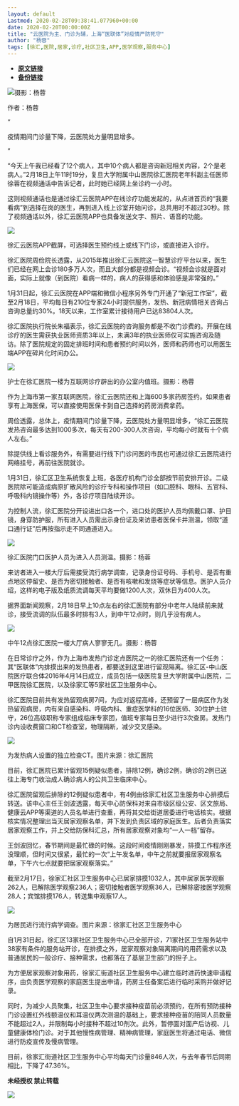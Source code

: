 ```yaml
---
layout: default
Lastmod: 2020-02-28T09:38:41.077960+00:00
date: 2020-02-20T00:00:00Z
title: "云医院为主、门诊为辅，上海“医联体”对疫情严防死守"
author: "杨蓉"
tags: [徐汇,医院,居家,诊疗,社区卫生,APP,医学观察,服务中心]
---
```


* [**原文链接**](http://mp.weixin.qq.com/s?__biz=MjM5NTE0ODc2Nw==&amp;mid=2650463860&amp;idx=5&amp;sn=8609628dcfd624288f01973800adbe9f&amp;chksm=bef298c4898511d2a67da9c9ea87d88ec9242585be0b50b2203ccf98b15a7544fff22e8ec531#rd)
* [**备份链接**](http://archive.today/QMU5B)


![](/images/post/7b2fdbc805787049c04c08a1c84b73fa.jpg)摄影：杨蓉

作者：杨蓉

“

  

疫情期间门诊量下降，云医院处方量明显增多。

  

”

“今天上午我已经看了12个病人，其中10个病人都是咨询新冠相关内容，2个是老病人。”2月18日上午11时19分，复旦大学附属中山医院徐汇医院老年科副主任医师徐蓉在视频通话中告诉记者，此时她已经网上坐诊约一小时。  

这则视频通话也是通过徐汇云医院APP在线诊疗功能发起的，从点进首页的“我要看病”到选择在岗的医生，再到进入线上诊室开始问诊，总共用时不超过30秒。除了视频通话以外，徐汇云医院APP也具备发送文字、照片、语音的功能。

![](/images/post/6918013225d5a5d548159cdb9c925bb8.jpg)

徐汇云医院APP截屏，可选择医生预约线上或线下门诊，或直接进入诊疗。

徐汇医院周俭院长透露，从2015年推出徐汇云医院这一智慧诊疗平台以来，医生们已经在网上会诊180多万人次，而且大部分都是视频会诊。“视频会诊就是面对面，实际上就像（到医院）看病一样的，病人的获得感和体验感是非常强的。”

1月31日起，徐汇云医院在APP端和微信小程序另外专门开通了“新冠工作室”，截至2月18日，平均每日有210位专家24小时提供服务，发热、新冠病情相关咨询占咨询总量约30%。18天以来，工作室累计接待用户已达83804人次。

徐汇医院执行院长朱福表示，徐汇云医院的咨询服务都是不收门诊费的。开展在线诊疗的医生需获执业医师资质3年以上，未满3年的执业医师仅可实施咨询及随访。除了医院规定的固定排班时间和患者预约时间以外，医师和药师也可以用医生端APP在碎片化时间办公。

![](/images/post/f85c7666d4077ea422b5d8d21ab05fb9.jpg)

护士在徐汇医院一楼为互联网诊疗辟出的办公室内值班。摄影：杨蓉

作为上海市第一家互联网医院，徐汇云医院还和上海600多家药房签约。如果患者享有上海医保，可以直接使用医保卡到自己选择的药房消费拿药。

周俭透露，总体上，疫情期间门诊量下降，云医院处方量明显增多，“徐汇云医院发热咨询最多达到1000多次，每天有200-300人次咨询，平均每小时就有十个病人左右。”

除提供线上看诊服务外，有需要进行线下门诊问医的市民也可通过徐汇云医院进行网络挂号，再前往医院就诊。

1月31日，徐汇区卫生系统恢复上班，各医疗机构门诊全部按节前安排开诊。二级医院除可能造成病原扩散风险的诊疗专科和操作项目（如口腔科、眼科、五官科、呼吸科内镜操作等）外，各诊疗项目陆续开诊。

为控制人流，徐汇医院分开设进出口各一个，进口处的医护人员均佩戴口罩、护目镜，身穿防护服，所有进入人员需出示身份证及来访患者医保卡并测温，领取“道口通行证”后再按指示走不同通道进入。

![](/images/post/e7a57dc08d57aa167aa3957af1c0ae00.jpg)

徐汇医院门口医护人员为进入人员测温。摄影：杨蓉

来访者进入一楼大厅后需接受流行病学调查，记录身份证号码、手机号、是否有重点地区停留史、是否为密切接触者、是否有咳嗽和发烧等症状等信息。医护人员介绍，这样的电子版及纸质流调每天平均要做1200人次，双休日为400人次。

据界面新闻观察，2月18日早上10点左右的徐汇医院有部分中老年人陆续前来就诊，接受流调的队伍最多时排有3人，到中午12点时，则几乎没有病人。

![](/images/post/c631399a352f338f96c1a3bf9cb9e1d4.jpg)

中午12点徐汇医院一楼大厅病人寥寥无几。摄影：杨蓉

在日常诊疗之外，作为上海市发热门诊定点医院之一的徐汇医院还有一个任务：其“医联体”内排摸出来的发热患者，都要送到这里进行留观隔离。徐汇区-中山医院医疗联合体2016年4月14日成立，成员包括一级医院复旦大学附属中山医院，二甲医院徐汇医院，以及徐家汇等5家社区卫生服务中心。

徐汇医院目前共有发热留观病房7间，为应对返程高峰，还预留了一层病区作为发热留观病房，内有来自感染科、呼吸内科、重症医学科的16位医师、30位护士驻守，26位高级职称专家组成临床专家团，值班专家每日至少进行3次查房。发热门诊内设收费窗口和CT检查室，物理隔断，减少交叉感染。

![](/images/post/eddb16ee2cefe8c613b7c90ffc6a022f.jpg)

为发热病人设置的独立检查CT。图片来源：徐汇医院

目前，徐汇医院已累计留观15例疑似患者，排除12例，确诊2例，确诊的2例已送往上海专门收治成人确诊病人的公共卫生临床中心。

徐汇医院留观后排除的12例疑似患者中，有4例由徐家汇社区卫生服务中心排摸后转送。该中心主任王剑波透露，每天中心防保科对来自市级区级公安、区文旅局、健康云APP等渠道的人员名单进行查重，再将其交给街道居委进行电话核实。根据核实情况整理出当天居家观察名单，并下发到负责区域的家庭医生。后者负责落实居家观察工作，并上交给防保科汇总，所有居家观察对象均“一人一档”留存。

王剑波回忆，春节期间是最忙碌的时候。这段时间疫情刚刚暴发，排摸工作程序还没理顺，但时间又很紧，最忙的一次“上午发名单，中午之前就要报居家观察名单，下午六七点就要把居家观察落实。”

截至2月17日，徐家汇社区卫生服务中心已居家排摸1032人，其中居家医学观察262人，已解除医学观察236人；密切接触者医学观察36人，已解除密接医学观察28人；宾馆排摸176人，转送集中观察17人。

![](/images/post/f2d3c98771d7175c6628363e929989fa.jpg)

为居民进行流行病学调查。图片来源：徐家汇社区卫生服务中心

自1月31日起，徐汇区13家社区卫生服务中心已全部开诊，71家社区卫生服务站中38家有条件的服务站开诊，在排摸之外，居家观察对象隔离期间的用药需求以及普通居民的一般诊疗、接种需求，也都落在了基层卫生部门的担子上。

为方便居家观察对象用药，徐家汇街道社区卫生服务中心建立临时进药快速申请程序，由负责医学观察的家庭医生提出申请，药房主任备案后进行临时采购并做好记录。

同时，为减少人员聚集，社区卫生中心要求接种疫苗前必须预约，在所有预防接种门诊设置红外线额温仪和耳温仪两次测温的基础上，要求接种疫苗的陪同人员数量不能超过2人，并限制每小时接种不超过10剂次。此外，暂停面对面产后访视、儿童健康体检门诊。对于其他慢性病管理、精神病管理，家庭医生将通过电话、微信进行防疫宣传及慢病管理。

目前，徐家汇街道社区卫生服务中心平均每天门诊量846人次，与去年春节后同期相比，下降了47.36%。

  

**未经授权 禁止转载**

  

  

![](/images/post/3ef9527fd7edfb43b0c70486c7a956af.jpg)


